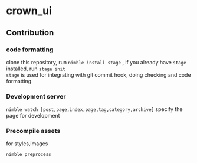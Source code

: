 # crown_ui  

## Contribution  

### code formatting  
clone this repository, run `nimble install stage` , if you already have `stage` installed, run `stage init`  
`stage` is used for integrating with git commit hook, doing checking and code formatting.  

### Development server  
`nimble watch [post,page,index,page,tag,category,archive]` specify the page for development  

### Precompile assets  
for styles,images  

`nimble preprocess`